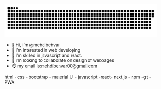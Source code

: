 <img src="./contributions.svg">


- 👋 Hi, I’m @mehdibehvar
- 👀 I’m interested in web developing
- 🌱 I’m skilled in javascript and react.
- 💞️ I’m looking to collaborate on design of webpages
- 📫 my email is:mehdibehvar00@gmail.com


 html - css - bootstrap - material UI - javascript -react- next.js - npm -git -PWA
